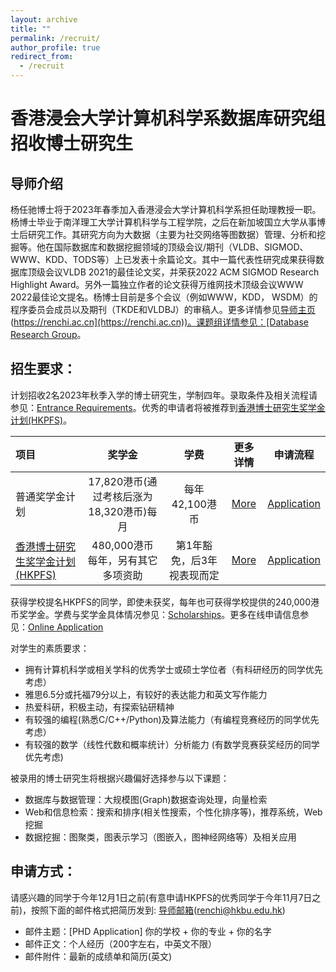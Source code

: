 ```yaml
---
layout: archive
title: ""
permalink: /recruit/
author_profile: true
redirect_from:
  - /recruit
---
```


# 香港浸会大学计算机科学系数据库研究组招收博士研究生

## 导师介绍
杨任驰博士将于2023年春季加入香港浸会大学计算机科学系担任助理教授一职。杨博士毕业于南洋理工大学计算机科学与工程学院，之后在新加坡国立大学从事博士后研究工作。其研究方向为大数据（主要为社交网络等图数据）管理、分析和挖掘等。他在国际数据库和数据挖掘领域的顶级会议/期刊（VLDB、SIGMOD、WWW、KDD、TODS等）上已发表十余篇论文。其中一篇代表性研究成果获得数据库顶级会议VLDB 2021的最佳论文奖，并荣获2022 ACM SIGMOD Research Highlight Award。另外一篇独立作者的论文获得万维网技术顶级会议WWW 2022最佳论文提名。杨博士目前是多个会议（例如WWW，KDD， WSDM）的程序委员会成员以及期刊（TKDE和VLDBJ）的审稿人。更多详情参见[导师主页](https://www.comp.hkbu.edu.hk/~renchi)([https://renchi.ac.cn](https://renchi.ac.cn))。课题组详情参见：[Database Research Group](https://www.comp.hkbu.edu.hk/~db/index.html)。

## 招生要求：
计划招收2名2023年秋季入学的博士研究生，学制四年。录取条件及相关流程请参见：[Entrance Requirements](https://www.comp.hkbu.edu.hk/v1/?pid=70)。优秀的申请者将被推荐到[香港博士研究生奖学金计划(HKPFS)](https://www.comp.hkbu.edu.hk/v1/?page=hkpfs-info)。

| 项目 | 奖学金 | 学费 |更多详情|申请流程|
| :-----| :----: |:----: |:----: |:----:|
| 普通奖学金计划 | 17,820港币(通过考核后涨为18,320港币)每月 | 每年42,100港币 |[More](https://www.comp.hkbu.edu.hk/v1/?pid=70)|[Application](https://gs.hkbu.edu.hk/admission/research-postgraduate-programmes/application)|
| [香港博士研究生奖学金计划(HKPFS)](https://www.comp.hkbu.edu.hk/v1/pic/news/382.png?002200090022) | 480,000港币每年，另有其它多项资助 | 第1年豁免，后3年视表现而定 |[More](https://www.comp.hkbu.edu.hk/v1/?page=hkpfs-info)|[Application](https://gs.hkbu.edu.hk/admission/hong-kong-phd-fellowship-scheme/application)|

获得学校提名HKPFS的同学，即使未获奖，每年也可获得学校提供的240,000港币奖学金。学费与奖学金具体情况参见：[Scholarships](https://gs.hkbu.edu.hk/admission/research-postgraduate-programmes/fees-scholarships-and-financial-aid)。更多在线申请信息参见：[Online Application](https://iss.hkbu.edu.hk/amsappl_pg/geninfo.jsf)
<!-- ![hkpfs](https://www.comp.hkbu.edu.hk/~xinhuang/images/HKPFS.png) -->

<!-- 学校要求参见：[Application](https://gs.hkbu.edu.hk/programmes/doctor-of-philosophy-master-of-philosophy-department-of-computer-science)  -->

对学生的素质要求：
- 拥有计算机科学或相关学科的优秀学士或硕士学位者（有科研经历的同学优先考虑）
- 雅思6.5分或托福79分以上，有较好的表达能力和英文写作能力
- 热爱科研，积极主动，有探索钻研精神
- 有较强的编程(熟悉C/C++/Python)及算法能力（有编程竞赛经历的同学优先考虑）
- 有较强的数学（线性代数和概率统计）分析能力 (有数学竞赛获奖经历的同学优先考虑)

被录用的博士研究生将根据兴趣偏好选择参与以下课题：
- 数据库与数据管理：大规模图(Graph)数据查询处理，向量检索
- Web和信息检索：搜索和排序(相关性搜索，个性化排序等)，推荐系统，Web挖掘
- 数据挖掘：图聚类，图表示学习（图嵌入，图神经网络等）及相关应用

## 申请方式：
请感兴趣的同学于今年12月1日之前(有意申请HKPFS的优秀同学于今年11月7日之前)，按照下面的邮件格式把简历发到: [导师邮箱](mailto:renchi@hkbu.edu.hk)(renchi@hkbu.edu.hk)
- 邮件主题：[PHD Application]  你的学校 + 你的专业 + 你的名字
- 邮件正文：个人经历（200字左右，中英文不限）
- 邮件附件：最新的成绩单和简历(英文)

